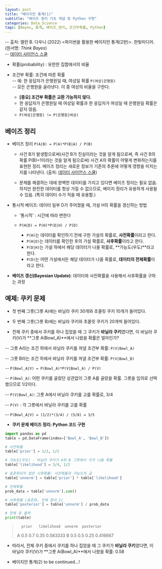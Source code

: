 ```yaml
---
layout: post
title: "베이지안 통계(1)"
subtitle: "베이즈 정리 기초 개념 및 Python 구현"
categories: Data_Science
tags: [Bayes, 통계, 베이즈_정리, 조건부확률, Python]
---
```

  
-- 출처: 앨런 B. 다우니 (2022) <파이썬을 활용한 베이지안 통계(2판)>. 한빛미디어. (원서명: *Think Bayes*)  
-- [데이터 사이언스 스쿨](https://datascienceschool.net/02%20mathematics/06.06%20%EB%B2%A0%EC%9D%B4%EC%A6%88%20%EC%A0%95%EB%A6%AC.html)


  
- 확률(probability) : 유한한 집합에서의 비율   
- 조건부 확률: 조건에 따른 확률   
  -- 예: 한 응답자가 은행원일 때, 여성일 확률 `P(여성|은행원)`     
  -- 모든 은행원을 골라낸다. 이 중 여성의 비율을 구한다.  
     
  - **[중요] 조건부 확률은 교환 가능하지 않다.**   
  - 한 응답자가 은행원일 때 여성일 확률과 한 응답자가 여성일 때 은행원일 확률은 같지 않음. 
  -  `P(여성|은행원) != P(은행원|여성)`   
  

## 베이즈 정리 
  
- 베이즈 정리 `P(A|B) = P(A)*P(B|A) / P(B)`  
  - 사건 B가 발생함으로써(사건 B가 진실이라는 것을 알게 됨으로써, 즉 사건 B의 확률 P(B)=1이라는 것을 알게 됨으로써) 사건 A의 확률이 어떻게 변화하는지를 표현한 정리. 베이즈 정리는 새로운 정보가 기존의 추론에 어떻게 영향을 미치는지를 나타낸다. (출처: [데이터 사이언스 스쿨](https://datascienceschool.net/02%20mathematics/06.06%20%EB%B2%A0%EC%9D%B4%EC%A6%88%20%EC%A0%95%EB%A6%AC.html)) 
  
  - 문제를 해결하는 데에 완벽한 데이터를 가지고 있다면 베이즈 정리는 필요 없음. 하지만 완전한 데이터를 항상 가질 수 없으므로, 베이지 정리가 유용하게 사용될 수 있음. (특히 데이터 수가 적을 때 유용함.) 
  
- 통시적 베이즈: 데이터 일부 D가 주어졌을 때, 가설 H의 확률을 갱신하는 방법 
  * '통시적' : 시간에 따라 변한다    

  * `P(H|D) = P(H)*P(D|H) / P(D)` 
    - `P(H)`는 데이터를 확인하기 전에 구한 가설의 확률로, **사전확률**이라고 한다.  
    - `P(H|D)`는 데이터를 확인한 후의 가설 확률로, **사후확률**이라고 한다.  
    - `P(D|H)`는 가설 하에서 해당 데이터가 나올 확률로, **가능도(우도)**라고 한다.   
    - `P(D)`는 어떤 가설에서든 해당 데이터가 나올 확률로, **데이터의 전체확률**이라고 한다.    

       
- **베이즈 갱신(Bayesian Update)**: 데이터와 사전확률을 사용해서 사후확률을 구하는 과정 


## 예제: 쿠키 문제 

  - 첫 번째 그릇(그릇 A)에는 바닐라 쿠키 30개와 초콜릿 쿠키 10개가 들어있다.  
  - 두 번째 그릇(그릇 B)에는 바닐라 쿠키와 초콜릿 쿠키가 20개씩 들어있다. 
  
  - 전체 쿠키 중에서 쿠키를 하나 집었을 때 그 쿠키가 **바닐라 쿠키**였다면, 이 바닐라 쿠키(V)가 **그릇 A(Bowl_A)**에서 나왔을 확률은 얼마인가?  
  
  
  
  -- 그릇 A라는 조건 하에서 바닐라 쿠키를 꺼낼 조건부 확률: `P(V|Bowl_A)`  
  
  -- 그릇 B라는 조건 하에서 바닐라 쿠키를 꺼낼 조건부 확률: `P(V|Bowl_B)` 
  
  -- `P(Bowl_A|V) = P(Bowl_A)*P(V|Bowl_A) / P(V)`  
  
  -- `P(Bowl_A)`: 어떤 쿠키를 골랐던 상관없이 그릇 A를 골랐을 확률. 그릇을 임의로 선택했으므로 1/2이다.  
  
  -- `P(V|Bowl_A)`: 그릇 A에서 바닐라 쿠키를 고를 확률로, 3/4  
  
  -- `P(V)` : 각 그릇에서 바닐라 쿠키를 고를 확률  
  
  -- `P(Bowl_A|V) = (1/2)*(3/4) / (5/8) = 3/5 `  
  




- **쿠키 문제 베이즈 정리: Python 코드 구현** 

```Python
import pandas as pd 
table = pd.DataFrame(index=['Bowl_A', 'Bowl_B'])

# 사전확률
table['prior'] = 1/2, 1/2

# 가능도(우도) - 바닐라 쿠키가 A와 B 그릇에서 각각 나올 확률 
table['likelihood'] = 3/4, 1/2

# 표준화되지 않은 사후확률: 사전확률과 가능도의 곱 
table['unnorm'] = table['prior'] * table['likelihood']

# 전체확률 
prob_data = table['unnorm'].sum()

# 사후확률 (표준화, 전체 합이 1) 
table['posterior'] = table['unnorm'] / prob_data 

# 전체 표 출력 
print(table) 
```


>		prior	likelihood	unnorm	posterior
> 	A	0.5	    0.7	0.35	0.583333
> 	B	0.5		0.5	0.25	0.416667


- 따라서, 전체 쿠키 중에서 쿠키를 하나 집었을 때 그 쿠키가 **바닐라 쿠키**였다면, 이 바닐라 쿠키(V)가 **그릇 A(Bowl_A)**에서 나왔을 확률: 0.58





+ 베이지안 통계(2) to be continued...! 


